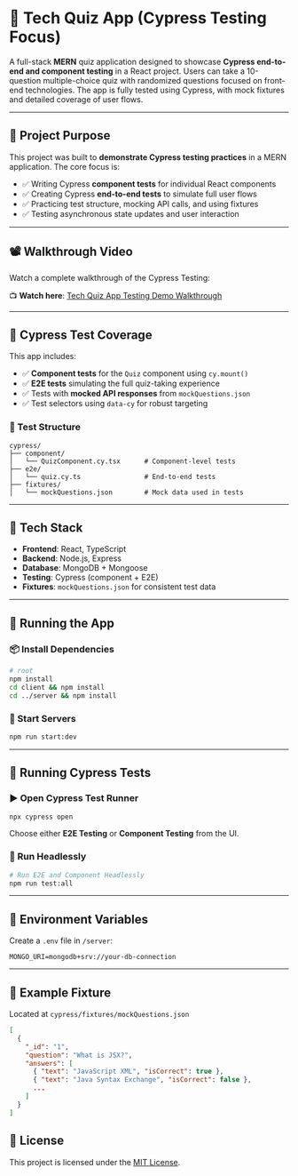 # 📘 Tech Quiz App (Cypress Testing Focus)

A full-stack **MERN** quiz application designed to showcase **Cypress end-to-end and component testing** in a React project. Users can take a 10-question multiple-choice quiz with randomized questions focused on front-end technologies. The app is fully tested using Cypress, with mock fixtures and detailed coverage of user flows.

---

## 🎯 Project Purpose

This project was built to **demonstrate Cypress testing practices** in a MERN application. The core focus is:

- ✅ Writing Cypress **component tests** for individual React components  
- ✅ Creating Cypress **end-to-end tests** to simulate full user flows  
- ✅ Practicing test structure, mocking API calls, and using fixtures  
- ✅ Testing asynchronous state updates and user interaction

---

## 📽️ Walkthrough Video

Watch a complete walkthrough of the Cypress Testing:

📺 **Watch here**: [Tech Quiz App Testing Demo Walkthrough](https://app.screencastify.com/v3/watch/HYrTdOVLevtyYdPC9uSE)

---

## 🧪 Cypress Test Coverage

This app includes:

- ✅ **Component tests** for the `Quiz` component using `cy.mount()`
- ✅ **E2E tests** simulating the full quiz-taking experience
- ✅ Tests with **mocked API responses** from `mockQuestions.json`
- ✅ Test selectors using `data-cy` for robust targeting

### 📁 Test Structure

```
cypress/
├── component/
│   └── QuizComponent.cy.tsx      # Component-level tests
├── e2e/
│   └── quiz.cy.ts                # End-to-end tests
├── fixtures/
│   └── mockQuestions.json        # Mock data used in tests
```

---

## 🧰 Tech Stack

- **Frontend**: React, TypeScript  
- **Backend**: Node.js, Express  
- **Database**: MongoDB + Mongoose  
- **Testing**: Cypress (component + E2E)  
- **Fixtures**: `mockQuestions.json` for consistent test data  

---

## 🚀 Running the App

### 📦 Install Dependencies

```bash
# root
npm install
cd client && npm install
cd ../server && npm install
```

### 🏁 Start Servers

```bash
npm run start:dev
```


---

## 🧪 Running Cypress Tests

### ▶️ Open Cypress Test Runner

```bash
npx cypress open
```

Choose either **E2E Testing** or **Component Testing** from the UI.

### 📜 Run Headlessly

```bash
# Run E2E and Component Headlessly
npm run test:all
```

---

## 🔧 Environment Variables

Create a `.env` file in `/server`:

```
MONGO_URI=mongodb+srv://your-db-connection
```

---

## 📂 Example Fixture

Located at `cypress/fixtures/mockQuestions.json`

```json
[
  {
    "_id": "1",
    "question": "What is JSX?",
    "answers": [
      { "text": "JavaScript XML", "isCorrect": true },
      { "text": "Java Syntax Exchange", "isCorrect": false },
      ...
    ]
  }
]
```


## 📝 License

This project is licensed under the [MIT License](LICENSE).